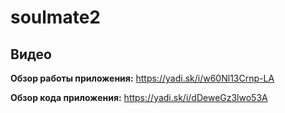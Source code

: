# soulmate2

## Видео
__Обзор работы приложения:__ https://yadi.sk/i/w60Nl13Crnp-LA

__Обзор кода приложения:__ https://yadi.sk/i/dDeweGz3lwo53A
